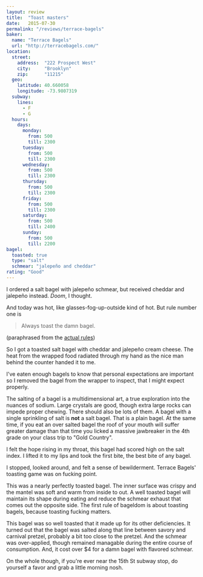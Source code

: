 ```yaml
---
layout: review
title:  "Toast masters"
date:   2015-07-30
permalink: "/reviews/terrace-bagels"
baker:
  name: "Terrace Bagels"
  url: "http://terracebagels.com/"
location:
  street:
    address:  "222 Prospect West"
    city:     "Brooklyn"
    zip:      "11215"
  geo:
    latitude: 40.660058
    longitude: -73.9807319
  subway:
    lines:
      - F
      - G
  hours:
    days:
      monday:
        from: 500
        till: 2300
      tuesday:
        from: 500
        till: 2300
      wednesday:
        from: 500
        till: 2300
      thursday:
        from: 500
        till: 2300
      friday:
        from: 500
        till: 2300
      saturday:
        from: 500
        till: 2400
      sunday:
        from: 500
        till: 2200
bagel:
  toasted: true
  type: "salt"
  schmear: "jalepeño and cheddar"
rating: "Good"
---
```


I ordered a salt bagel with jalepeño schmear, but received cheddar and jalepeño instead. _Doom_, I thought.

And today was hot, like glasses-fog-up-outside kind of hot. But rule number one is

> Always toast the damn bagel.

(paraphrased from the [actual rules](/about/))

So I got a toasted salt bagel with cheddar and jalepeño cream cheese. The heat from the wrapped food radiated through my hand as the nice man behind the counter handed it to me.

I've eaten enough bagels to know that personal expectations are important so I removed the bagel from the wrapper to inspect, that I might expect properly.

The salting of a bagel is a multidimensional art, a true exploration into the nuances of sodium. Large crystals are good, though extra large rocks can impede proper chewing. There should also be lots of them. A bagel with a single sprinkling of salt is **not** a salt bagel. That is a plain bagel. At the same time, if you eat an over salted bagel the roof of your mouth will suffer greater damage than that time you licked a massive jawbreaker in the 4th grade on your class trip to "Gold Country".

I felt the hope rising in my throat, this bagel had scored high on the salt index. I lifted it to my lips and took the first bite, the best bite of any bagel.

I stopped, looked around, and felt a sense of bewilderment. Terrace Bagels' toasting game was on fucking point.

This was a nearly perfectly toasted bagel. The inner surface was crispy and the mantel was soft and warm from inside to out. A well toasted bagel will maintain its shape during eating and reduce the schmear exhaust that comes out the opposite side. The first rule of bageldom is about toasting bagels, because toasting fucking matters.

This bagel was so well toasted that it made up for its other deficiencies. It turned out that the bagel was salted along that line between savory and carnival pretzel, probably a bit too close to the pretzel. And the schmear was  over-applied, though remained managable during the entire course of consumption. And, it cost over $4 for a damn bagel with flavored schmear.

On the whole though, if you're ever near the 15th St subway stop, do yourself a favor and grab a little morning nosh.
